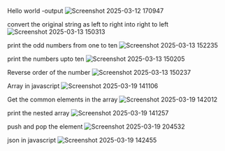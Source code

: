 Hello world -output
![Screenshot 2025-03-12 170947](https://github.com/user-attachments/assets/5268d8c7-3518-4818-bbe7-7ae1e57a831f)

convert the original string as left to right into right to left
![Screenshot 2025-03-13 150313](https://github.com/user-attachments/assets/76b26074-c5ce-48b1-bd54-fa111d896aa0)

print the odd numbers from one to ten
![Screenshot 2025-03-13 152235](https://github.com/user-attachments/assets/cd43768b-366a-406c-9829-5da171463f8d)

print the numbers upto ten
![Screenshot 2025-03-13 150205](https://github.com/user-attachments/assets/8c012ab2-c356-47ee-bbb6-e66e9f513c14)

Reverse order of the number
![Screenshot 2025-03-13 150237](https://github.com/user-attachments/assets/96d749d6-fedd-4f6d-8eab-6c6a57c893e3)

Array in javascript
![Screenshot 2025-03-19 141106](https://github.com/user-attachments/assets/505723f3-1465-46d5-a8a4-861571017fff)

Get the common elements in the array
![Screenshot 2025-03-19 142012](https://github.com/user-attachments/assets/97b5f592-0250-4f2e-9881-5c41cbfca492)

print the nested array
![Screenshot 2025-03-19 141257](https://github.com/user-attachments/assets/c575b3aa-9ae5-46a7-99bf-fc664f7fb96f)

push and pop the element
![Screenshot 2025-03-19 204532](https://github.com/user-attachments/assets/3a956bf0-5a52-4366-8b41-92f71dc77619)

json in javascript
![Screenshot 2025-03-19 142455](https://github.com/user-attachments/assets/9328147e-ad1a-489f-8311-8eabbf6f25e0)
